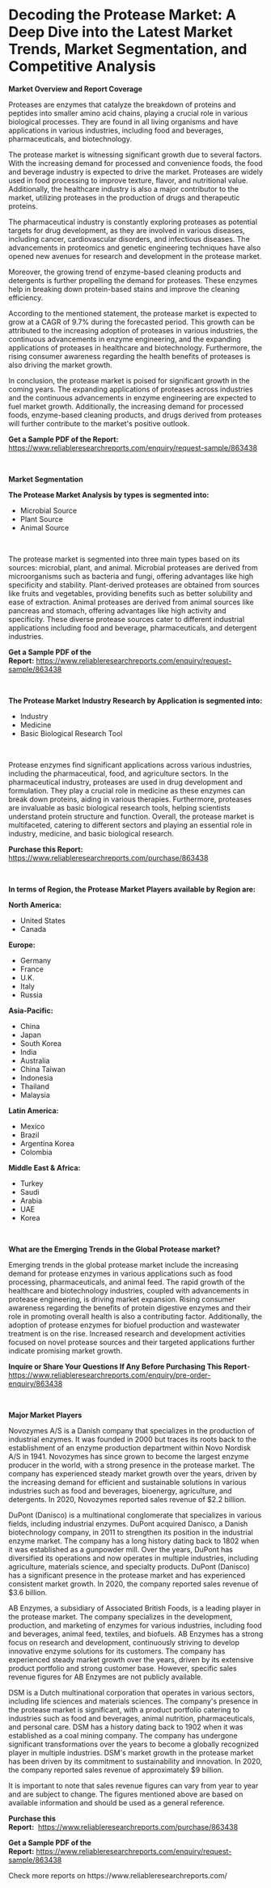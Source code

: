 <p><h1>Decoding the Protease Market: A Deep Dive into the Latest Market Trends, Market Segmentation, and Competitive Analysis</h1></p><p><strong>Market Overview and Report Coverage</strong></p>
<p><p>Proteases are enzymes that catalyze the breakdown of proteins and peptides into smaller amino acid chains, playing a crucial role in various biological processes. They are found in all living organisms and have applications in various industries, including food and beverages, pharmaceuticals, and biotechnology.</p><p>The protease market is witnessing significant growth due to several factors. With the increasing demand for processed and convenience foods, the food and beverage industry is expected to drive the market. Proteases are widely used in food processing to improve texture, flavor, and nutritional value. Additionally, the healthcare industry is also a major contributor to the market, utilizing proteases in the production of drugs and therapeutic proteins.</p><p>The pharmaceutical industry is constantly exploring proteases as potential targets for drug development, as they are involved in various diseases, including cancer, cardiovascular disorders, and infectious diseases. The advancements in proteomics and genetic engineering techniques have also opened new avenues for research and development in the protease market.</p><p>Moreover, the growing trend of enzyme-based cleaning products and detergents is further propelling the demand for proteases. These enzymes help in breaking down protein-based stains and improve the cleaning efficiency.</p><p>According to the mentioned statement, the protease market is expected to grow at a CAGR of 9.7% during the forecasted period. This growth can be attributed to the increasing adoption of proteases in various industries, the continuous advancements in enzyme engineering, and the expanding applications of proteases in healthcare and biotechnology. Furthermore, the rising consumer awareness regarding the health benefits of proteases is also driving the market growth.</p><p>In conclusion, the protease market is poised for significant growth in the coming years. The expanding applications of proteases across industries and the continuous advancements in enzyme engineering are expected to fuel market growth. Additionally, the increasing demand for processed foods, enzyme-based cleaning products, and drugs derived from proteases will further contribute to the market's positive outlook.</p></p>
<p><strong>Get a Sample PDF of the Report:</strong> <a href="https://www.reliableresearchreports.com/enquiry/request-sample/863438">https://www.reliableresearchreports.com/enquiry/request-sample/863438</a></p>
<p>&nbsp;</p>
<p><strong>Market Segmentation</strong></p>
<p><strong>The Protease Market Analysis by types is segmented into:</strong></p>
<p><ul><li>Microbial Source</li><li>Plant Source</li><li>Animal Source</li></ul></p>
<p>&nbsp;</p>
<p><p>The protease market is segmented into three main types based on its sources: microbial, plant, and animal. Microbial proteases are derived from microorganisms such as bacteria and fungi, offering advantages like high specificity and stability. Plant-derived proteases are obtained from sources like fruits and vegetables, providing benefits such as better solubility and ease of extraction. Animal proteases are derived from animal sources like pancreas and stomach, offering advantages like high activity and specificity. These diverse protease sources cater to different industrial applications including food and beverage, pharmaceuticals, and detergent industries.</p></p>
<p><strong>Get a Sample PDF of the Report:</strong>&nbsp;<a href="https://www.reliableresearchreports.com/enquiry/request-sample/863438">https://www.reliableresearchreports.com/enquiry/request-sample/863438</a></p>
<p>&nbsp;</p>
<p><strong>The Protease Market Industry Research by Application is segmented into:</strong></p>
<p><ul><li>Industry</li><li>Medicine</li><li>Basic Biological Research Tool</li></ul></p>
<p>&nbsp;</p>
<p><p>Protease enzymes find significant applications across various industries, including the pharmaceutical, food, and agriculture sectors. In the pharmaceutical industry, proteases are used in drug development and formulation. They play a crucial role in medicine as these enzymes can break down proteins, aiding in various therapies. Furthermore, proteases are invaluable as basic biological research tools, helping scientists understand protein structure and function. Overall, the protease market is multifaceted, catering to different sectors and playing an essential role in industry, medicine, and basic biological research.</p></p>
<p><strong>Purchase this Report:</strong>&nbsp; <a href="https://www.reliableresearchreports.com/purchase/863438">https://www.reliableresearchreports.com/purchase/863438</a></p>
<p>&nbsp;</p>
<p><strong>In terms of Region, the Protease Market Players available by Region are:</strong></p>
<p>
    <p> <strong> North America: </strong>
        <ul>
            <li>United States</li>
            <li>Canada</li>
        </ul>
        </p> 
    <p> <strong> Europe: </strong>
        <ul>
            <li>Germany</li>
            <li>France</li>
            <li>U.K.</li>
            <li>Italy</li>
            <li>Russia</li>
        </ul>
        </p> 
    <p> <strong> Asia-Pacific: </strong>
        <ul>
            <li>China</li>
            <li>Japan</li>
            <li>South Korea</li>
            <li>India</li>
            <li>Australia</li>
            <li>China Taiwan</li>
            <li>Indonesia</li>
            <li>Thailand</li>
            <li>Malaysia</li>
        </ul>
        </p> 
    <p> <strong> Latin America: </strong>
        <ul>
            <li>Mexico</li>
            <li>Brazil</li>
            <li>Argentina Korea</li>
            <li>Colombia</li>
        </ul>
        </p> 
    <p> <strong> Middle East & Africa: </strong>
        <ul>
            <li>Turkey</li>
            <li>Saudi</li>
            <li>Arabia</li>
            <li>UAE</li>
            <li>Korea</li>
        </ul>
    </p>
    </p>
<p>&nbsp;</p>
<p><strong>What are the Emerging Trends in the Global Protease market?</strong></p>
<p><p>Emerging trends in the global protease market include the increasing demand for protease enzymes in various applications such as food processing, pharmaceuticals, and animal feed. The rapid growth of the healthcare and biotechnology industries, coupled with advancements in protease engineering, is driving market expansion. Rising consumer awareness regarding the benefits of protein digestive enzymes and their role in promoting overall health is also a contributing factor. Additionally, the adoption of protease enzymes for biofuel production and wastewater treatment is on the rise. Increased research and development activities focused on novel protease sources and their targeted applications further indicate promising market growth.</p></p>
<p><strong>Inquire or Share Your Questions If Any Before Purchasing This Report</strong>- <a href="https://www.reliableresearchreports.com/enquiry/pre-order-enquiry/863438">https://www.reliableresearchreports.com/enquiry/pre-order-enquiry/863438</a></p>
<p>&nbsp;</p>
<p><strong>Major Market Players</strong></p>
<p><p>Novozymes A/S is a Danish company that specializes in the production of industrial enzymes. It was founded in 2000 but traces its roots back to the establishment of an enzyme production department within Novo Nordisk A/S in 1941. Novozymes has since grown to become the largest enzyme producer in the world, with a strong presence in the protease market. The company has experienced steady market growth over the years, driven by the increasing demand for efficient and sustainable solutions in various industries such as food and beverages, bioenergy, agriculture, and detergents. In 2020, Novozymes reported sales revenue of $2.2 billion.</p><p>DuPont (Danisco) is a multinational conglomerate that specializes in various fields, including industrial enzymes. DuPont acquired Danisco, a Danish biotechnology company, in 2011 to strengthen its position in the industrial enzyme market. The company has a long history dating back to 1802 when it was established as a gunpowder mill. Over the years, DuPont has diversified its operations and now operates in multiple industries, including agriculture, materials science, and specialty products. DuPont (Danisco) has a significant presence in the protease market and has experienced consistent market growth. In 2020, the company reported sales revenue of $3.6 billion.</p><p>AB Enzymes, a subsidiary of Associated British Foods, is a leading player in the protease market. The company specializes in the development, production, and marketing of enzymes for various industries, including food and beverages, animal feed, textiles, and biofuels. AB Enzymes has a strong focus on research and development, continuously striving to develop innovative enzyme solutions for its customers. The company has experienced steady market growth over the years, driven by its extensive product portfolio and strong customer base. However, specific sales revenue figures for AB Enzymes are not publicly available.</p><p>DSM is a Dutch multinational corporation that operates in various sectors, including life sciences and materials sciences. The company's presence in the protease market is significant, with a product portfolio catering to industries such as food and beverages, animal nutrition, pharmaceuticals, and personal care. DSM has a history dating back to 1902 when it was established as a coal mining company. The company has undergone significant transformations over the years to become a globally recognized player in multiple industries. DSM's market growth in the protease market has been driven by its commitment to sustainability and innovation. In 2020, the company reported sales revenue of approximately $9 billion.</p><p>It is important to note that sales revenue figures can vary from year to year and are subject to change. The figures mentioned above are based on available information and should be used as a general reference.</p></p>
<p><strong>Purchase this Report:</strong>&nbsp;&nbsp;<a href="https://www.reliableresearchreports.com/purchase/863438">https://www.reliableresearchreports.com/purchase/863438</a></p>
<p></p>
<p><strong>Get a Sample PDF of the Report:</strong>&nbsp;<a href="https://www.reliableresearchreports.com/enquiry/request-sample/863438">https://www.reliableresearchreports.com/enquiry/request-sample/863438</a></p>
<p>Check more reports on https://www.reliableresearchreports.com/</p>